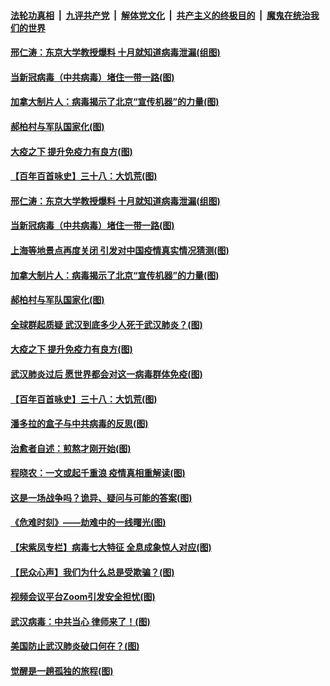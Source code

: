 

####  [法轮功真相](../../../../basic/blob/master/README.md?t=04020030) &nbsp;|&nbsp; [九评共产党](../../../../9ping.md/blob/master/README.md?t=04020030) &nbsp;|&nbsp; [解体党文化](../../../../jtdwh.md/blob/master/README.md?t=04020030)  &nbsp;|&nbsp; [共产主义的终极目的](../../../../gczydzjmd.md/blob/master/README.md?t=04020030) &nbsp;|&nbsp; [魔鬼在统治我们的世界](../../../../mgztzwmdsj.md/blob/master/README.md?t=04020030) 

#### [邢仁涛：东京大学教授爆料 十月就知道病毒泄漏(组图)](../pages/p4/928220.md?t=04020030) 

#### [当新冠病毒（中共病毒）堵住一带一路(图)](../pages/p4/928212.md?t=04020030) 

#### [加拿大制片人：病毒揭示了北京“宣传机器”的力量(图)](../pages/p4/928219.md?t=04020030) 

#### [郝柏村与军队国家化(图)](../pages/p4/928211.md?t=04020030) 

#### [大疫之下 提升免疫力有良方(图)](../pages/p4/928216.md?t=04020030) 

#### [【百年百首咏史】三十八：大饥荒(图)](../pages/p4/928200.md?t=04020030) 

#### [邢仁涛：东京大学教授爆料 十月就知道病毒泄漏(组图)](../pages/p4/928220.md?t=04020030) 

#### [当新冠病毒（中共病毒）堵住一带一路(图)](../pages/p4/928212.md?t=04020030) 

#### [上海等地景点再度关闭 引发对中国疫情真实情况猜测(图)](../pages/p4/928214.md?t=04020030) 

#### [加拿大制片人：病毒揭示了北京“宣传机器”的力量(图)](../pages/p4/928219.md?t=04020030) 

#### [郝柏村与军队国家化(图)](../pages/p4/928211.md?t=04020030) 

#### [全球群起质疑 武汉到底多少人死于武汉肺炎？(图)](../pages/p4/928209.md?t=04020030) 

#### [大疫之下 提升免疫力有良方(图)](../pages/p4/928216.md?t=04020030) 

#### [武汉肺炎过后 愿世界都会对这一病毒群体免疫(图)](../pages/p4/928207.md?t=04020030) 

#### [【百年百首咏史】三十八：大饥荒(图)](../pages/p4/928200.md?t=04020030) 

#### [潘多拉的盒子与中共病毒的反思(图)](../pages/p4/928107.md?t=04020030) 

#### [治愈者自述：煎熬才刚开始(图)](../pages/p4/928104.md?t=04020030) 

#### [程晓农：一文或起千重浪 疫情真相重解读(图)](../pages/p4/928103.md?t=04020030) 

#### [这是一场战争吗？诡异、疑问与可能的答案(图)](../pages/p4/928102.md?t=04020030) 

#### [《危难时刻》——劫难中的一线曙光(图)](../pages/p4/928095.md?t=04020030) 

#### [【宋紫凤专栏】病毒七大特征 全息成象惊人对应(图)](../pages/p4/928054.md?t=04020030) 

#### [【民众心声】我们为什么总是受欺骗？(图)](../pages/p4/927790.md?t=04020030) 

#### [视频会议平台Zoom引发安全担忧(图)](../pages/p4/927970.md?t=04020030) 

#### [武汉病毒：中共当心 律师来了！(图)](../pages/p4/927981.md?t=04020030) 

#### [美国防止武汉肺炎破口何在？(图)](../pages/p4/927976.md?t=04020030) 

#### [觉醒是一趟孤独的旅程(图)](../pages/p4/927965.md?t=04020030) 

